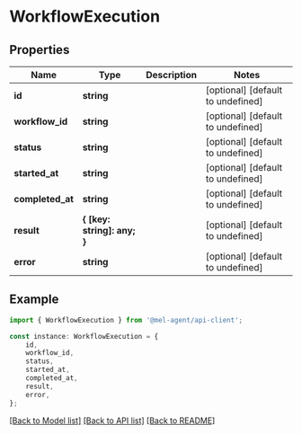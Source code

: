 # WorkflowExecution


## Properties

Name | Type | Description | Notes
------------ | ------------- | ------------- | -------------
**id** | **string** |  | [optional] [default to undefined]
**workflow_id** | **string** |  | [optional] [default to undefined]
**status** | **string** |  | [optional] [default to undefined]
**started_at** | **string** |  | [optional] [default to undefined]
**completed_at** | **string** |  | [optional] [default to undefined]
**result** | **{ [key: string]: any; }** |  | [optional] [default to undefined]
**error** | **string** |  | [optional] [default to undefined]

## Example

```typescript
import { WorkflowExecution } from '@mel-agent/api-client';

const instance: WorkflowExecution = {
    id,
    workflow_id,
    status,
    started_at,
    completed_at,
    result,
    error,
};
```

[[Back to Model list]](../README.md#documentation-for-models) [[Back to API list]](../README.md#documentation-for-api-endpoints) [[Back to README]](../README.md)
